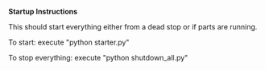**Startup Instructions**

This should start everything either from a dead stop or if parts are running.


To start:  execute "python starter.py"



To stop everything: execute "python shutdown_all.py"
